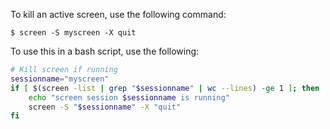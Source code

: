 To kill an active screen, use the following command:

```
$ screen -S myscreen -X quit
```

To use this in a bash script, use the following:

```sh
# Kill screen if running
sessionname="myscreen"
if [ $(screen -list | grep "$sessionname" | wc --lines) -ge 1 ]; then
    echo "screen session $sessionname is running"
    screen -S "$sessionname" -X "quit"
fi
```
